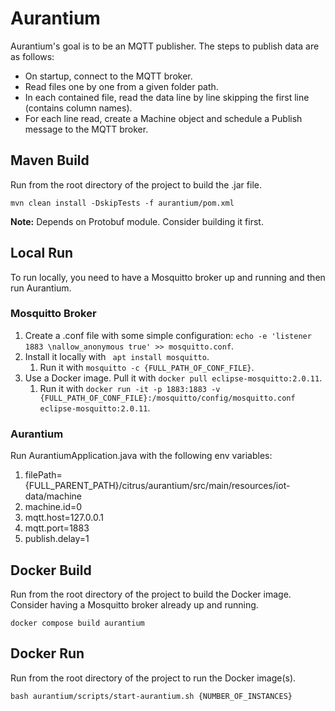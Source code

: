 # Aurantium

Aurantium's goal is to be an MQTT publisher. The steps to publish data are as follows:

- On startup, connect to the MQTT broker.
- Read files one by one from a given folder path.
- In each contained file, read the data line by line skipping the first line (contains column names).
- For each line read, create a Machine object and schedule a Publish message to the MQTT broker.

## Maven Build

Run from the root directory of the project to build the .jar file.

``` mvn clean install -DskipTests -f aurantium/pom.xml ```

__Note:__ Depends on Protobuf module. Consider building it first.

## Local Run

To run locally, you need to have a Mosquitto broker up and running and then run Aurantium. 

### Mosquitto Broker

1. Create a .conf file with some simple configuration: ``` echo -e 'listener 1883 \nallow_anonymous true' >> mosquitto.conf ```.
2. Install it locally with ```  apt install mosquitto ```.
   1. Run it with ``` mosquitto -c {FULL_PATH_OF_CONF_FILE} ```.
3. Use a Docker image. Pull it with ``` docker pull eclipse-mosquitto:2.0.11 ```. 
   1. Run it with ``` docker run -it -p 1883:1883 -v {FULL_PATH_OF_CONF_FILE}:/mosquitto/config/mosquitto.conf eclipse-mosquitto:2.0.11 ```. 

### Aurantium

Run AurantiumApplication.java with the following env variables:
   1. filePath={FULL_PARENT_PATH}/citrus/aurantium/src/main/resources/iot-data/machine
   2. machine.id=0
   3. mqtt.host=127.0.0.1
   4. mqtt.port=1883
   5. publish.delay=1


## Docker Build

Run from the root directory of the project to build the Docker image. Consider having a Mosquitto broker already up and running.

``` docker compose build aurantium ```

## Docker Run

Run from the root directory of the project to run the Docker image(s).

``` bash aurantium/scripts/start-aurantium.sh {NUMBER_OF_INSTANCES} ```